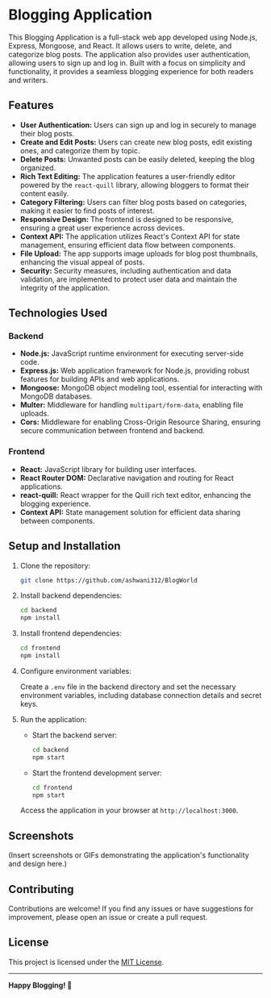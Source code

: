 # Blogging Application

This Blogging Application is a full-stack web app developed using Node.js, Express, Mongoose, and React. It allows users to write, delete, and categorize blog posts. The application also provides user authentication, allowing users to sign up and log in. Built with a focus on simplicity and functionality, it provides a seamless blogging experience for both readers and writers.

## Features

- **User Authentication:** Users can sign up and log in securely to manage their blog posts.
- **Create and Edit Posts:** Users can create new blog posts, edit existing ones, and categorize them by topic.
- **Delete Posts:** Unwanted posts can be easily deleted, keeping the blog organized.
- **Rich Text Editing:** The application features a user-friendly editor powered by the `react-quill` library, allowing bloggers to format their content easily.
- **Category Filtering:** Users can filter blog posts based on categories, making it easier to find posts of interest.
- **Responsive Design:** The frontend is designed to be responsive, ensuring a great user experience across devices.
- **Context API:** The application utilizes React's Context API for state management, ensuring efficient data flow between components.
- **File Upload:** The app supports image uploads for blog post thumbnails, enhancing the visual appeal of posts.
- **Security:** Security measures, including authentication and data validation, are implemented to protect user data and maintain the integrity of the application.

## Technologies Used

### Backend

- **Node.js:** JavaScript runtime environment for executing server-side code.
- **Express.js:** Web application framework for Node.js, providing robust features for building APIs and web applications.
- **Mongoose:** MongoDB object modeling tool, essential for interacting with MongoDB databases.
- **Multer:** Middleware for handling `multipart/form-data`, enabling file uploads.
- **Cors:** Middleware for enabling Cross-Origin Resource Sharing, ensuring secure communication between frontend and backend.

### Frontend

- **React:** JavaScript library for building user interfaces.
- **React Router DOM:** Declarative navigation and routing for React applications.
- **react-quill:** React wrapper for the Quill rich text editor, enhancing the blogging experience.
- **Context API:** State management solution for efficient data sharing between components.

## Setup and Installation

1. Clone the repository:

   ```bash
   git clone https://github.com/ashwani312/BlogWorld
   ```

2. Install backend dependencies:

   ```bash
   cd backend
   npm install
   ```

3. Install frontend dependencies:

   ```bash
   cd frontend
   npm install
   ```

4. Configure environment variables:

   Create a `.env` file in the backend directory and set the necessary environment variables, including database connection details and secret keys.

5. Run the application:

   - Start the backend server:

     ```bash
     cd backend
     npm start
     ```

   - Start the frontend development server:

     ```bash
     cd frontend
     npm start
     ```

   Access the application in your browser at `http://localhost:3000`.

## Screenshots

(Insert screenshots or GIFs demonstrating the application's functionality and design here.)

## Contributing

Contributions are welcome! If you find any issues or have suggestions for improvement, please open an issue or create a pull request.

## License

This project is licensed under the [MIT License](LICENSE).

---

**Happy Blogging! 🚀**